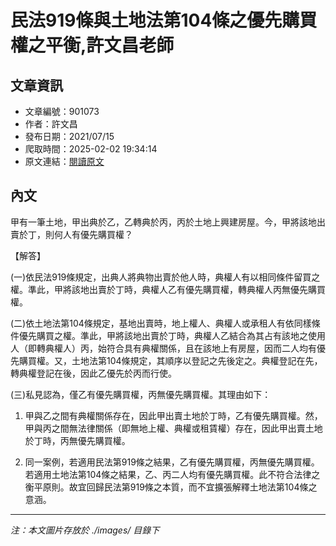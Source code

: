 # 民法919條與土地法第104條之優先購買權之平衡,許文昌老師

## 文章資訊
- 文章編號：901073
- 作者：許文昌
- 發布日期：2021/07/15
- 爬取時間：2025-02-02 19:34:14
- 原文連結：[閱讀原文](https://real-estate.get.com.tw/Columns/detail.aspx?no=901073)

## 內文
甲有一筆土地，甲出典於乙，乙轉典於丙，丙於土地上興建房屋。今，甲將該地出賣於丁，則何人有優先購買權？

【解答】

(一)依民法919條規定，出典人將典物出賣於他人時，典權人有以相同條件留買之權。準此，甲將該地出賣於丁時，典權人乙有優先購買權，轉典權人丙無優先購買權。

(二)依土地法第104條規定，基地出賣時，地上權人、典權人或承租人有依同樣條件優先購買之權。準此，甲將該地出賣於丁時，典權人乙結合為其占有該地之使用人（即轉典權人）丙，始符合具有典權關係，且在該地上有房屋，因而二人均有優先購買權。又，土地法第104條規定，其順序以登記之先後定之。典權登記在先，轉典權登記在後，因此乙優先於丙而行使。

(三)私見認為，僅乙有優先購買權，丙無優先購買權。其理由如下：

1. 甲與乙之間有典權關係存在，因此甲出賣土地於丁時，乙有優先購買權。然，甲與丙之間無法律關係（即無地上權、典權或租賃權）存在，因此甲出賣土地於丁時，丙無優先購買權。

2. 同一案例，若適用民法第919條之結果，乙有優先購買權，丙無優先購買權。若適用土地法第104條之結果，乙、丙二人均有優先購買權。此不符合法律之衡平原則。故宜回歸民法第919條之本質，而不宜擴張解釋土地法第104條之意涵。

---
*注：本文圖片存放於 ./images/ 目錄下*
